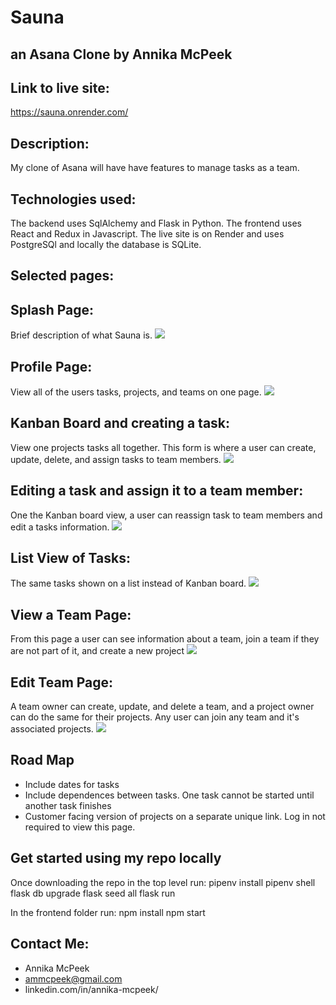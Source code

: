 # Sauna
## an Asana Clone by Annika McPeek

## Link to live site:
https://sauna.onrender.com/

## Description:
My clone of Asana will have have features to manage tasks as a team.

## Technologies used:
The backend uses SqlAlchemy and Flask in Python. The frontend uses React and Redux in Javascript. The live site is on Render and uses PostgreSQl and locally the database is SQLite.

## Selected pages:

## Splash Page:
Brief description of what Sauna is.
![](https://github.com/amcpeek/sauna/blob/main/imagesGithub/saunaSplash.png)

## Profile Page:
View all of the users tasks, projects, and teams on one page.
![](https://github.com/amcpeek/sauna/blob/main/imagesGithub/saunaProfile.png)


## Kanban Board and creating a task:
View one projects tasks all together. This form is where a user can create, update, delete, and assign tasks to team members.
![](https://github.com/amcpeek/sauna/blob/main/imagesGithub/saunaKanban.png)

## Editing a task and assign it to a team member:
One the Kanban board view, a user can reassign task to team members and edit a tasks information.
![](https://github.com/amcpeek/sauna/blob/main/imagesGithub/saunaEditTask.png)


## List View of Tasks:
The same tasks shown on a list instead of Kanban board.
![](https://github.com/amcpeek/sauna/blob/main/imagesGithub/saunaListView.png)

## View a Team Page:
From this page a user can see information about a team, join a team if they are not part of it, and create a new project
![](https://github.com/amcpeek/sauna/blob/main/imagesGithub/saunaTeamPage.png)


## Edit Team Page:
A team owner can create, update, and delete a team, and a project owner can do the same for their projects. Any user can join any team and it's associated projects.
![](https://github.com/amcpeek/sauna/blob/main/imagesGithub/saunaEditTask.png)




## Road Map
* Include dates for tasks
* Include dependences between tasks. One task cannot be started until another task finishes
* Customer facing version of projects on a separate unique link. Log in not required to view this page.

## Get started using my repo locally
Once downloading the repo in the top level run:
pipenv install
pipenv shell
flask db upgrade
flask seed all
flask run

In the frontend folder run:
npm install
npm start


## Contact Me:
* Annika McPeek
* ammcpeek@gmail.com
* linkedin.com/in/annika-mcpeek/
